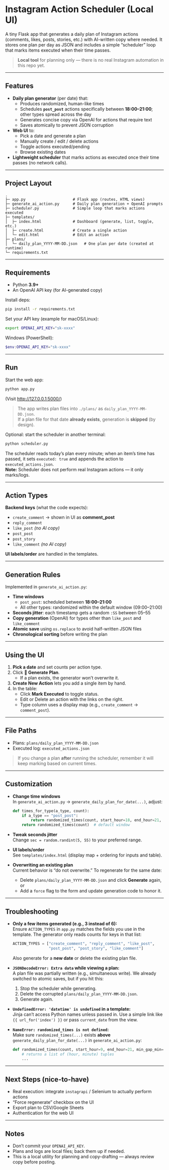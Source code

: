 # Instagram Action Scheduler (Local UI)

A tiny Flask app that generates a daily plan of Instagram actions (comments, likes, posts, stories, etc.) with AI-written copy where needed. It stores one plan per day as JSON and includes a simple “scheduler” loop that marks items executed when their time passes.

> **Local tool** for planning only — there is no real Instagram automation in this repo yet.

---

## Features

- **Daily plan generator** (per date) that:
  - Produces randomized, human-like times
  - Schedules **`post_post`** actions specifically between **18:00–21:00**; other types spread across the day
  - Generates concise copy via OpenAI for actions that require text
  - Saves atomically to prevent JSON corruption
- **Web UI** to:
  - Pick a date and generate a plan
  - Manually create / edit / delete actions
  - Toggle actions executed/pending
  - Browse existing dates
- **Lightweight scheduler** that marks actions as executed once their time passes (no network calls).

---

## Project Layout

```
.
├─ app.py                     # Flask app (routes, HTML views)
├─ generate_ai_action.py      # Daily plan generation + OpenAI prompts
├─ scheduler.py               # Simple loop that marks actions executed
├─ templates/
│  ├─ index.html              # Dashboard (generate, list, toggle, etc.)
│  ├─ create.html             # Create a single action
│  └─ edit.html               # Edit an action
├─ plans/
│  └─ daily_plan_YYYY-MM-DD.json   # One plan per date (created at runtime)
└─ requirements.txt
```

---

## Requirements

- Python **3.9+**
- An OpenAI API key (for AI-generated copy)

Install deps:

```bash
pip install -r requirements.txt
```

Set your API key (example for macOS/Linux):

```bash
export OPENAI_API_KEY="sk-xxxx"
```

Windows (PowerShell):

```powershell
$env:OPENAI_API_KEY="sk-xxxx"
```

---

## Run

Start the web app:

```bash
python app.py
```

(Visit http://127.0.0.1:5000/)

> The app writes plan files into `./plans/` as `daily_plan_YYYY-MM-DD.json`.  
> If a plan file for that date **already exists**, generation is **skipped** (by design).

Optional: start the scheduler in another terminal:

```bash
python scheduler.py
```

The scheduler reads today’s plan every minute; when an item’s time has passed, it sets `executed: true` and appends the action to `executed_actions.json`.  
**Note:** Scheduler does not perform real Instagram actions — it only marks/logs.

---

## Action Types

**Backend keys** (what the code expects):

- `create_comment`  → shown in UI as **comment_post**
- `reply_comment`
- `like_post`       *(no AI copy)*
- `post_post`
- `post_story`
- `like_comment`    *(no AI copy)*

**UI labels/order** are handled in the templates.  

---

## Generation Rules

Implemented in `generate_ai_action.py`:

- **Time windows**
  - `post_post`: scheduled between **18:00–21:00**
  - All other types: randomized within the default window (09:00–21:00)
- **Seconds jitter**: each timestamp gets a random `:SS` between 05–55
- **Copy generation** (OpenAI) for types other than `like_post` and `like_comment`
- **Atomic save** using `os.replace` to avoid half-written JSON files
- **Chronological sorting** before writing the plan

---

## Using the UI

1. **Pick a date** and set counts per action type.
2. Click **🧠 Generate Plan**.
   - If a plan exists, the generator won’t overwrite it.
3. **Create New Action** lets you add a single item by hand.
4. In the table:
   - Click **Mark Executed** to toggle status.
   - Edit or Delete an action with the links on the right.
   - Type column uses a display map (e.g., `create_comment` → `comment_post`).

---

## File Paths

- Plans: `plans/daily_plan_YYYY-MM-DD.json`
- Executed log: `executed_actions.json`

> If you change a plan **after** running the scheduler, remember it will keep marking based on current times.

---

## Customization

- **Change time windows**  
  In `generate_ai_action.py` → `generate_daily_plan_for_date(...)`, adjust:

  ```python
  def times_for_type(a_type, count):
      if a_type == "post_post":
          return randomized_times(count, start_hour=18, end_hour=21, min_gap_min=15, max_gap_min=90)
      return randomized_times(count)  # default window
  ```

- **Tweak seconds jitter**  
  Change `sec = random.randint(5, 55)` to your preferred range.

- **UI labels/order**  
  See `templates/index.html` (display map + ordering for inputs and table).

- **Overwriting an existing plan**  
  Current behavior is “do not overwrite.” To regenerate for the same date:
  - Delete `plans/daily_plan_YYYY-MM-DD.json` and click **Generate** again, or
  - Add a `force` flag to the form and update generation code to honor it.

---

## Troubleshooting

- **Only a few items generated (e.g., 3 instead of 6):**  
  Ensure `ACTION_TYPES` in `app.py` matches the fields you use in the template. The generator only reads counts for keys in that list:
  ```python
  ACTION_TYPES = ["create_comment", "reply_comment", "like_post",
                  "post_post", "post_story", "like_comment"]
  ```
  Also generate for a **new date** or delete the existing plan file.

- **`JSONDecodeError: Extra data` while viewing a plan:**  
  A plan file was partially written (e.g., simultaneous write). We already switched to atomic saves, but if you hit this:
  1) Stop the scheduler while generating.  
  2) Delete the corrupted `plans/daily_plan_YYYY-MM-DD.json`.  
  3) Generate again.

- **`UndefinedError: 'datetime' is undefined` in a template:**  
  Jinja can’t access Python names unless passed in. Use a simple link like  
  `{{ url_for('index') }}` or pass `current_date` from the view.

- **`NameError: randomized_times is not defined`:**  
  Make sure `randomized_times(...)` exists **above** `generate_daily_plan_for_date(...)` in `generate_ai_action.py`:

  ```python
  def randomized_times(count, start_hour=9, end_hour=21, min_gap_min=20, max_gap_min=180):
      # returns a list of (hour, minute) tuples
      ...
  ```

---

## Next Steps (nice-to-have)

- Real execution: integrate `instagrapi` / Selenium to actually perform actions
- “Force regenerate” checkbox on the UI
- Export plan to CSV/Google Sheets
- Authentication for the web UI

---

## Notes

- Don’t commit your `OPENAI_API_KEY`.
- Plans and logs are local files; back them up if needed.
- This is a local utility for planning and copy-drafting — always review copy before posting.

